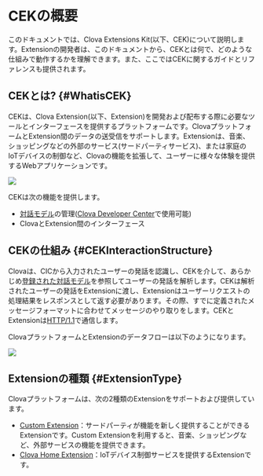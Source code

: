 # CEKの概要
このドキュメントでは、Clova Extensions Kit(以下、CEK)について説明します。Extensionの開発者は、このドキュメントから、CEKとは何で、どのような仕組みで動作するかを理解できます。また、ここではCEKに関するガイドとリファレンスも提供されます。

## CEKとは? {#WhatisCEK}
CEKは、Clova Extension(以下、Extension)を開発および配布する際に必要なツールとインターフェースを提供するプラットフォームです。ClovaプラットフォームとExtension間のデータの送受信をサポートします。Extensionは、音楽、ショッピングなどの外部のサービス(サードパーティサービス)、または家庭のIoTデバイスの制御など、Clovaの機能を拡張して、ユーザーに様々な体験を提供するWebアプリケーションです。

![](/CEK/Resources/Images/CEK_Concept_Diagram.png)

CEKは次の機能を提供します。
* [対話モデル](/Design/Design_Guideline_For_Extension.md#DefineInteractionModel)の管理([Clova Developer Center](/DevConsole/ClovaDevConsole_Overview.md)で使用可能)
* ClovaとExtension間のインターフェース

## CEKの仕組み {#CEKInteractionStructure}
Clovaは、CICから入力されたユーザーの発話を認識し、CEKを介して、あらかじめ[登録された対話モデル](/DevConsole/Guides/CEK/Register_Extension.md#RegisterInteractionModel)を参照してユーザーの発話を解析します。CEKは解析されたユーザーの発話をExtensionに渡し、Extensionはユーザーリクエストの処理結果をレスポンスとして返す必要があります。その際、すでに定義されたメッセージフォーマットに合わせてメッセージのやり取りをします。CEKとExtensionは<a href="https://tools.ietf.org/html/rfc2616" target="_blank">HTTP/1.1</a>で通信します。

ClovaプラットフォームとExtensionのデータフローは以下のようになります。

![](/CEK/Resources/Images/CEK_Interaction_Structure.png)


## Extensionの種類 {#ExtensionType}
Clovaプラットフォームは、次の2種類のExtensionをサポートおよび提供しています。

* [Custom Extension](/CEK/Guides/Build_Custom_Extension.md)：サードパーティが機能を新しく提供することができるExtensionです。Custom Extensionを利用すると、音楽、ショッピングなど、外部サービスの機能を提供できます。
* [Clova Home Extension](/CEK/Guides/Build_Clova_Home_Extension.md)：IoTデバイス制御サービスを提供するExtensionです。
